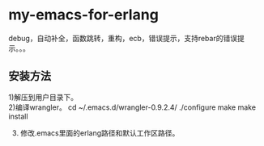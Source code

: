 my-emacs-for-erlang
===================

debug，自动补全，函数跳转，重构，ecb，错误提示，支持rebar的错误提示。。。



安装方法
-------------------------------------------
1)解压到用户目录下。  
2)编译wrangler。
cd ~/.emacs.d/wrangler-0.9.2.4/
./configure
make
make install

3) 修改.emacs里面的erlang路径和默认工作区路径。

